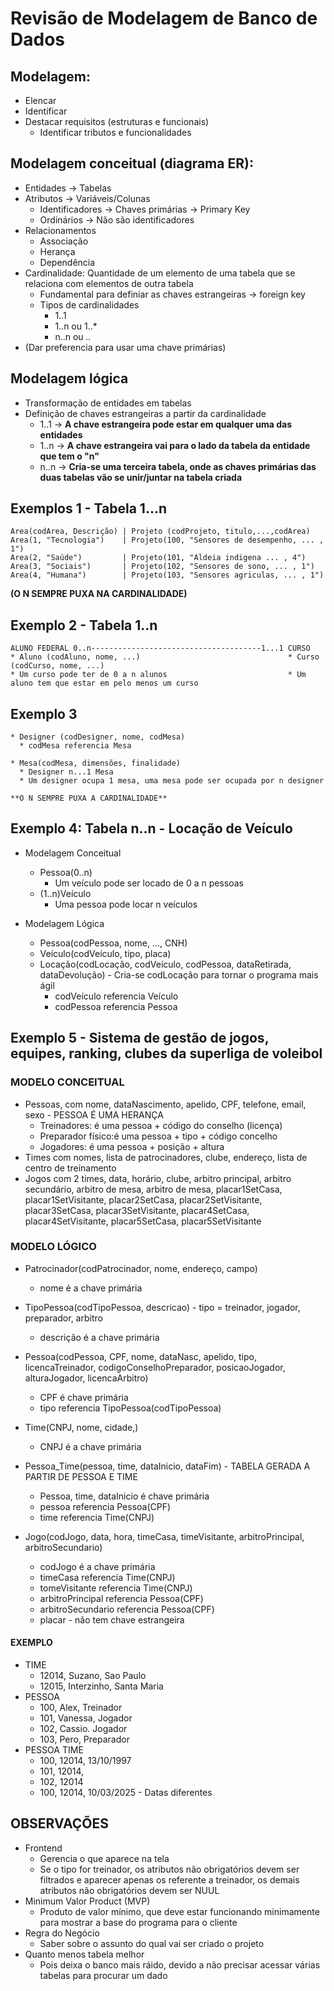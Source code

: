 # Revisão de Modelagem de Banco de Dados

## Modelagem:
- Elencar
- Identificar
- Destacar requisitos (estruturas e funcionais)
  - Identificar tributos e funcionalidades

## Modelagem conceitual (diagrama ER):
- Entidades → Tabelas
- Atributos → Variáveis/Colunas
  - Identificadores → Chaves primárias → Primary Key
  - Ordinários → Não são identificadores
- Relacionamentos
  - Associação
  - Herança
  - Dependência
- Cardinalidade: Quantidade de um elemento de uma tabela que se relaciona com elementos de outra tabela
  - Fundamental para definiar as chaves estrangeiras → foreign key
  - Tipos de cardinalidades
    - 1..1
    - 1..n ou 1..*
    - n..n ou *..*
- (Dar preferencia para usar uma chave primárias)

## Modelagem lógica
- Transformação de entidades em tabelas
- Definição de chaves estrangeiras a partir da cardinalidade
  - 1..1 → **A chave estrangeira pode estar em qualquer uma das entidades**
  - 1..n → **A chave estrangeira vai para o lado da tabela da entidade que tem o "n"**
  - n..n → **Cria-se uma terceira tabela, onde as chaves primárias das duas tabelas vão se unir/juntar na tabela criada**

## Exemplos 1 - Tabela 1...n
```plaintext
Area(codArea, Descrição) | Projeto (codProjeto, titulo,...,codArea)
Area(1, "Tecnologia")    | Projeto(100, "Sensores de desempenho, ... , 1")
Area(2, "Saúde")         | Projeto(101, "Aldeia indigena ... , 4")         
Area(3, "Sociais")       | Projeto(102, "Sensores de sono, ... , 1")
Area(4, "Humana")        | Projeto(103, "Sensores agriculas, ... , 1")
```
**(O N SEMPRE PUXA NA CARDINALIDADE)**

## Exemplo 2 - Tabela 1..n
```plaintext
ALUNO FEDERAL 0..n--------------------------------------1...1 CURSO
* Aluno (codAluno, nome, ...)                                 * Curso (codCurso, nome, ...)
* Um curso pode ter de 0 a n alunos                           * Um aluno tem que estar em pelo menos um curso
```

## Exemplo 3 
```plaintext
* Designer (codDesigner, nome, codMesa)
  * codMesa referencia Mesa

* Mesa(codMesa, dimensões, finalidade)
  * Designer n...1 Mesa
  * Um designer ocupa 1 mesa, uma mesa pode ser ocupada por n designer

**O N SEMPRE PUXA A CARDINALIDADE**
```
## Exemplo 4: Tabela n..n - Locação de Veículo

* Modelagem Conceitual
  * Pessoa(0..n)
    * Um veículo pode ser locado de 0 a n pessoas
  * (1..n)Veículo
    * Uma pessoa pode locar n veículos

* Modelagem Lógica
  * Pessoa(codPessoa, nome, ..., CNH)
  * Veículo(codVeículo, tipo, placa)
  * Locação(codLocação, codVeículo, codPessoa, dataRetirada, dataDevolução) - Cria-se codLocação para tornar o programa mais ágil
    * codVeículo referencia Veículo
    * codPessoa referencia Pessoa

## Exemplo 5 - Sistema de gestão de jogos, equipes, ranking, clubes da superliga de voleibol
### MODELO CONCEITUAL
* Pessoas, com nome, dataNascimento, apelido, CPF, telefone, email, sexo - PESSOA É UMA HERANÇA
  * Treinadores: é uma pessoa + código do conselho (licença)
  * Preparador físico:é uma pessoa + tipo + código concelho
  * Jogadores: é uma pessoa + posição + altura
* Times com nomes, lista de patrocinadores, clube, endereço, lista de centro de treinamento
* Jogos com 2 times, data, horário, clube, arbitro principal, arbitro secundário, arbitro de mesa, arbitro de mesa, placar1SetCasa, placar1SetVisitante, placar2SetCasa, placar2SetVisitante, placar3SetCasa, placar3SetVisitante, placar4SetCasa, placar4SetVisitante, placar5SetCasa, placar5SetVisitante

### MODELO LÓGICO
* Patrocinador(codPatrocinador, nome, endereço, campo)
  * nome é a chave primária

* TipoPessoa(codTipoPessoa, descricao) - tipo = treinador, jogador, preparador, arbitro
  * descrição é a chave primária

* Pessoa(codPessoa, CPF, nome, dataNasc, apelido, tipo, licencaTreinador, codigoConselhoPreparador, posicaoJogador, alturaJogador, licencaArbitro)
  * CPF é chave primária
  * tipo referencia TipoPessoa(codTipoPessoa)

* Time(CNPJ, nome, cidade,)
  * CNPJ é a chave primária

* Pessoa_Time(pessoa, time, dataInicio, dataFim) - TABELA GERADA A PARTIR DE PESSOA E TIME
  * Pessoa, time, dataInicio é chave primária
  * pessoa referencia Pessoa(CPF)
  * time referencia Time(CNPJ)

* Jogo(codJogo, data, hora, timeCasa, timeVisitante, arbitroPrincipal, arbitroSecundario)
  * codJogo é a chave primária
  * timeCasa referencia Time(CNPJ)
  * tomeVisitante referencia Time(CNPJ)
  * arbitroPrincipal referencia Pessoa(CPF)
  * arbitroSecundario referencia Pessoa(CPF)
  * placar - não tem chave estrangeira

#### EXEMPLO
* TIME
  * 12014, Suzano, Sao Paulo
  * 12015, Interzinho, Santa Maria
* PESSOA
  * 100, Alex, Treinador
  * 101, Vanessa, Jogador
  * 102, Cassio. Jogador
  * 103, Pero, Preparador
* PESSOA TIME
  * 100, 12014, 13/10/1997
  * 101, 12014,
  * 102, 12014
  * 100, 12014, 10/03/2025 - Datas diferentes

## OBSERVAÇÕES
* Frontend
  * Gerencia o que aparece na tela
  * Se o tipo for treinador, os atributos não obrigatórios devem ser filtrados e aparecer apenas os referente a treinador, os demais atributos não obrigatórios devem ser NUUL
* Minimum Valor Product (MVP)
  * Produto de valor mínimo, que deve estar funcionando minimamente para mostrar a base do programa para o cliente
* Regra do Negócio
  * Saber sobre o assunto do qual vai ser criado o projeto
* Quanto menos tabela melhor
  * Pois deixa o banco mais ráido, devido a não precisar acessar várias tabelas para procurar um dado   
